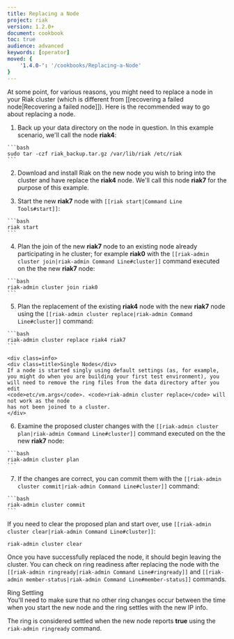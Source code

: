 ```yaml
---
title: Replacing a Node
project: riak
version: 1.2.0+
document: cookbook
toc: true
audience: advanced
keywords: [operator]
moved: {
    '1.4.0-': '/cookbooks/Replacing-a-Node'
}
---
```


At some point, for various reasons, you might need to replace a node in your Riak cluster (which is different from [[recovering a failed node|Recovering a failed node]]). Here is the recommended way to go about replacing a node.

  1. Back up your data directory on the node in question. In this example scenario,
    we'll call the node **riak4**:

    ```bash
    sudo tar -czf riak_backup.tar.gz /var/lib/riak /etc/riak
    ```

  2. Download and install Riak on the new node you wish to bring into the cluster and
    have replace the **riak4** node. We'll call this node **riak7** for the purpose of this example.

  3. Start the new **riak7** node with `[[riak start|Command Line Tools#start]]`:

    ```bash
    riak start
    ```

  4. Plan the join of the new **riak7** node to an existing node already participating in
    he cluster; for example **riak0** with the
    `[[riak-admin cluster join|riak-admin Command Line#cluster]]` command executed
    on the the new **riak7** node:

    ```bash
    riak-admin cluster join riak0
    ```

  5. Plan the replacement of the existing **riak4** node with the new **riak7** node using
    the `[[riak-admin cluster replace|riak-admin Command Line#cluster]]` command:

    ```bash
    riak-admin cluster replace riak4 riak7
    ```

    <div class=info>
    <div class=title>Single Nodes</div>
    If a node is started singly using default settings (as, for example,
    you might do when you are building your first test environment), you
    will need to remove the ring files from the data directory after you edit
    <code>etc/vm.args</code>. <code>riak-admin cluster replace</code> will not work as the node
    has not been joined to a cluster.
    </div>

  6. Examine the proposed cluster changes with the
    `[[riak-admin cluster plan|riak-admin Command Line#cluster]]` command executed
    on the the new **riak7** node:

    ```bash
    riak-admin cluster plan
    ```

  7. If the changes are correct, you can commit them with the
    `[[riak-admin cluster commit|riak-admin Command Line#cluster]]` command:

    ```bash
    riak-admin cluster commit
    ```

If you need to clear the proposed plan and start over, use `[[riak-admin cluster clear|riak-admin Command Line#cluster]]`:

```bash
riak-admin cluster clear
```

Once you have successfully replaced the node, it should begin leaving the cluster. You can check on ring readiness after replacing the node with the `[[riak-admin ringready|riak-admin Command Line#ringready]]` and `[[riak-admin member-status|riak-admin Command Line#member-status]]` commands.

<div class="info">
<div class="title">Ring Settling</div>
You'll need to make sure that no other ring changes occur between the time when you start the new node and the ring settles with the new IP info.

The ring is considered settled when the new node reports <strong>true</strong> using the <code>riak-admin ringready</code> command.
</div>
